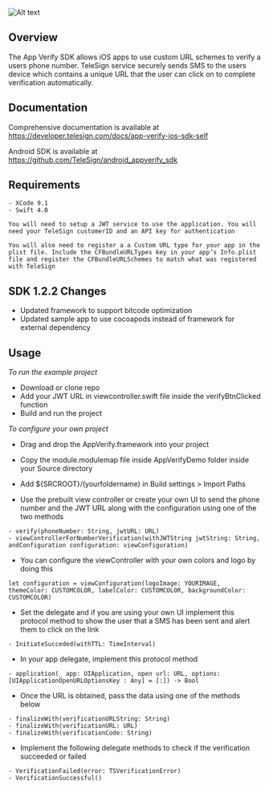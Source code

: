 ![Alt text](https://github.com/TeleSign/ios_verification_sdk/blob/master/banner.jpg)
## Overview

The App Verify SDK allows iOS apps to use custom URL schemes to verify a users phone number. TeleSign service securely sends SMS to the users device which contains a unique URL that the user can click on to complete verification automatically.

## Documentation
Comprehensive documentation is available at https://developer.telesign.com/docs/app-verify-ios-sdk-self

Android SDK is available at https://github.com/TeleSign/android_appverify_sdk

## Requirements 
	- XCode 9.1
	- Swift 4.0

` You will need to setup a JWT service to use the application. You will need your TeleSign customerID and an API key for authentication `

` You will also need to register a a Custom URL type for your app in the plist file. Include the CFBundleURLTypes key in your app’s Info.plist file and register the CFBundleURLSchemes to match what was registered with TeleSign  `

## SDK 1.2.2 Changes
- Updated framework to support bitcode optimization
- Updated sample app to use cocoapods instead of framework for external dependency

## Usage 

*To run the example project*

- Download or clone repo
- Add your JWT URL in viewcontroller.swift file inside the verifyBtnClicked function
- Build and run the project
		
*To configure your own project*

- Drag and drop the AppVerify.framework into your project
- Copy the module.modulemap file inside AppVerifyDemo folder inside your Source directory
- Add ${SRCROOT}/(yourfoldername) in Build settings > Import Paths 

- Use the prebuilt view controller or create your own UI to send the phone number and the JWT URL along with the configuration using one of the two methods 

```
- verify(phoneNumber: String, jwtURL: URL)
- viewControllerForNumberVerification(withJWTString jwtString: String, andConfiguration configuration: viewConfiguration)
```

- You can configure the viewController with your own colors and logo by doing this 

```
let configuration = viewConfiguration(logoImage: YOURIMAGE, themeColor: CUSTOMCOLOR, labelColor: CUSTOMCOLOR, backgroundColor: CUSTOMCOLOR)
```

- Set the delegate and if you are using your own UI implement this protocol method to show the user that a SMS has been sent and alert them to click on the link
```
- InitiateSucceded(withTTL: TimeInterval)
```

- In your app delegate, implement this protocol method 
```
- application(_ app: UIApplication, open url: URL, options: [UIApplicationOpenURLOptionsKey : Any] = [:]) -> Bool
```
- Once the URL is obtained, pass the data using one of the methods below
```
- finalizeWith(verificationURLString: String)
- finalizeWith(verificationURL: URL)
- finalizeWith(verificationCode: String)
```
- Implement the following delegate methods to check if the verification succeeded or failed

```
- VerificationFailed(error: TSVerificationError)
- VerificationSuccessful()
```
			 
		
